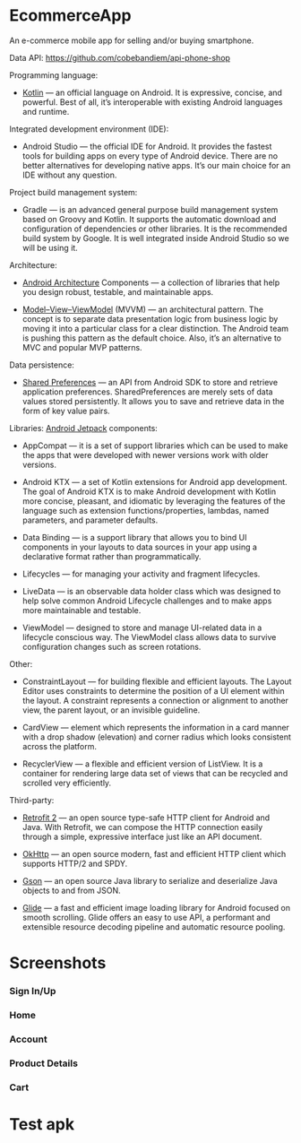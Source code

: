 # EcommerceApp
An e-commerce mobile app for selling and/or buying smartphone.   

Data API:
https://github.com/cobebandiem/api-phone-shop

Programming language:
- [Kotlin](https://kotlinlang.org/) — an official language on Android. It is expressive, concise, and powerful. Best of all, it’s interoperable with existing Android languages and runtime.

Integrated development environment (IDE):
- Android Studio — the official IDE for Android. It provides the fastest tools for building apps on every type of Android device. There are no better alternatives for developing native apps. It’s our main choice for an IDE without any question.

Project build management system:
- Gradle — is an advanced general purpose build management system based on Groovy and Kotlin. It supports the automatic download and configuration of dependencies or other libraries. It is the recommended build system by Google. It is well integrated inside Android Studio so we will be using it.

Architecture:
- [Android Architecture](https://developer.android.com/topic/libraries/architecture) Components — a collection of libraries that help you design robust, testable, and maintainable apps.

- [Model–View–ViewModel](https://en.wikipedia.org/wiki/Model%E2%80%93view%E2%80%93viewmodel) (MVVM) — an architectural pattern. The concept is to separate data presentation logic from business logic by moving it into a particular class for a clear distinction. The Android team is pushing this pattern as the default choice. Also, it’s an alternative to MVC and popular MVP patterns.

Data persistence:
- [Shared Preferences](https://developer.android.com/reference/android/content/SharedPreferences) — an API from Android SDK to store and retrieve application preferences. SharedPreferences are merely sets of data values stored persistently. It allows you to save and retrieve data in the form of key value pairs.

Libraries:
[Android Jetpack](https://developer.android.com/jetpack) components:

- AppCompat — it is a set of support libraries which can be used to make the apps that were developed with newer versions work with older versions.

- Android KTX — a set of Kotlin extensions for Android app development. The goal of Android KTX is to make Android development with Kotlin more concise, pleasant, and idiomatic by leveraging the features of the language such as extension functions/properties, lambdas, named parameters, and parameter defaults.

- Data Binding — is a support library that allows you to bind UI components in your layouts to data sources in your app using a declarative format rather than programmatically.

- Lifecycles — for managing your activity and fragment lifecycles.

- LiveData — is an observable data holder class which was designed to help solve common Android Lifecycle challenges and to make apps more maintainable and testable.

- ViewModel — designed to store and manage UI-related data in a lifecycle conscious way. The ViewModel class allows data to survive configuration changes such as screen rotations.

Other:

- ConstraintLayout — for building flexible and efficient layouts. The Layout Editor uses constraints to determine the position of a UI element within the layout. A constraint represents a connection or alignment to another view, the parent layout, or an invisible guideline.

- CardView — element which represents the information in a card manner with a drop shadow (elevation) and corner radius which looks consistent across the platform.

- RecyclerView — a flexible and efficient version of ListView. It is a container for rendering large data set of views that can be recycled and scrolled very efficiently.

Third-party:

- [Retrofit 2](https://square.github.io/retrofit/) — an open source type-safe HTTP client for Android and Java. With Retrofit, we can compose the HTTP connection easily through a simple, expressive interface just like an API document.

- [OkHttp](https://square.github.io/okhttp/) — an open source modern, fast and efficient HTTP client which supports HTTP/2 and SPDY.

- [Gson](https://github.com/google/gson) — an open source Java library to serialize and deserialize Java objects to and from JSON.

- [Glide](https://bumptech.github.io/glide/) — a fast and efficient image loading library for Android focused on smooth scrolling. Glide offers an easy to use API, a performant and extensible resource decoding pipeline and automatic resource pooling.
  
# Screenshots
### Sign In/Up


### Home


### Account


### Product Details


### Cart

# Test apk





